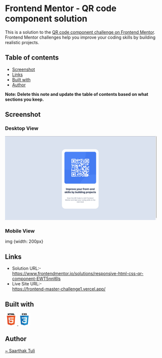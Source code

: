 # Frontend Mentor - QR code component solution

This is a solution to the [QR code component challenge on Frontend Mentor](https://www.frontendmentor.io/challenges/qr-code-component-iux_sIO_H). Frontend Mentor challenges help you improve your coding skills by building realistic projects.

## Table of contents

- [Screenshot](#screenshot)
- [Links](#links)
- [Built with](#built-with)
- [Author](#author)

**Note: Delete this note and update the table of contents based on what sections you keep.**

## Screenshot

### Desktop View

![](./design/final/desktop-view.jpg)

### Mobile View

img[](./design/final/mobile-view.jpg) {width: 200px}

## Links

- Solution URL:- <br />https://www.frontendmentor.io/solutions/responsive-html-css-qr-component-EWT5nnI6ls
- Live Site URL:- <br />https://frontend-master-challenge1.vercel.app/

## Built with

<a href="https://www.w3.org/html/" target="_blank" rel="noreferrer"> <img src="https://raw.githubusercontent.com/devicons/devicon/master/icons/html5/html5-original-wordmark.svg" alt="html5" width="40" height="40"/> </a>
<a href="https://www.w3schools.com/css/" target="_blank" rel="noreferrer"> <img src="https://raw.githubusercontent.com/devicons/devicon/master/icons/css3/css3-original-wordmark.svg" alt="css3" width="40" height="40"/> </a>

## Author

[ ~ Saarthak Tuli](https://github.com/SaarthakTuli)
